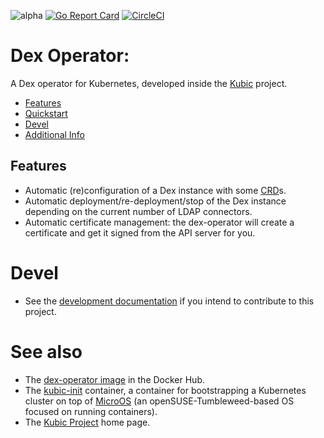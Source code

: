![alpha](https://img.shields.io/badge/stability%3F-beta-yellow.svg)
[![Go Report Card](https://goreportcard.com/badge/github.com/kubic-project/dex-operator)](https://goreportcard.com/report/github.com/kubic-project/dex-operator)
[![CircleCI](https://circleci.com/gh/kubic-project/dex-operator/tree/master.svg?style=svg)](https://circleci.com/gh/kubic-project/dex-operator/tree/master)

# Dex Operator:

A Dex operator for Kubernetes, developed inside the
[Kubic](https://en.opensuse.org/Portal:Kubic) project.


- [Features](#features)
- [Quickstart](docs/dex-operator.md)
- [Devel](docs/devel.md)
- [Additional Info](#see-also)

## Features

* Automatic (re)configuration of a Dex instance with
some [CRD](https://kubernetes.io/docs/concepts/extend-kubernetes/api-extension/custom-resources/)s.
* Automatic deployment/re-deployment/stop of the Dex instance
depending on the current number of LDAP connectors.
* Automatic certificate management: the dex-operator will create
a certificate and get it signed from the API server for you.

# Devel 
* See the [development documentation](docs/devel.md) if you intend to contribute to this project.

# See also

* The [dex-operator image](https://hub.docker.com/r/opensuse/dex-operator/) in the Docker Hub.
* The [kubic-init](https://github.com/kubic-project/kubic-init) container, a container for
bootstrapping a Kubernetes cluster on top of [MicroOS](https://en.opensuse.org/Kubic:MicroOS)
(an openSUSE-Tumbleweed-based OS focused on running containers).
* The [Kubic Project](https://en.opensuse.org/Portal:Kubic) home page.
